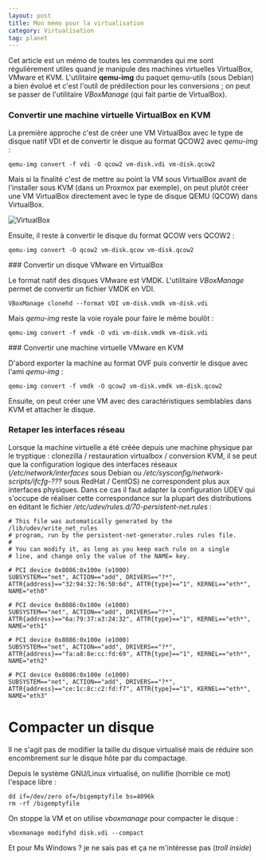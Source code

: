 ```yaml
---
layout: post
title: Mon mémo pour la virtualisation
category: Virtualisation
tag: planet
---
```


Cet article est un mémo de toutes les commandes qui me sont régulièrement
utiles quand je manipule des machines virtuelles VirtualBox, VMware et KVM.<!-- more -->
L'utilitaire **qemu-img** du paquet qemu-utils (sous Debian) a bien évolué et
c'est l'outil de prédilection pour les conversions ; on peut se passer de
l'utilitaire *VBoxManage* (qui fait partie de VirtualBox).

### Convertir une machine virtuelle VirtualBox en KVM

La première approche c'est de créer une VM VirtualBox avec le type de disque
natif VDI et de convertir le disque au format QCOW2 avec *qemu-img* :

    qemu-img convert -f vdi -O qcow2 vm-disk.vdi vm-disk.qcow2

Mais si la finalité c'est de mettre au point la VM sous VirtualBox avant de
l'installer sous KVM (dans un Proxmox par exemple), on peut plutôt créer une VM
VirtualBox directement avec le type de disque QEMU (QCOW) dans VirtualBox.

![VirtualBox](/images/2016/virtualbox-creation.png "VirtualBox")

Ensuite, il reste à convertir le disque du format QCOW vers QCOW2 :

    qemu-img convert -O qcow2 vm-disk.qcow vm-disk.qcow2

### Convertir un disque VMware en VirtualBox

Le format natif des disques VMware est VMDK. L'utilitaire *VBoxManage* permet
de convertir un fichier VMDK en VDI.

    VBoxManage clonehd --format VDI vm-disk.vmdk vm-disk.vdi

Mais *qemu-img* reste la voie royale pour faire le même boulôt :

    qemu-img convert -f vmdk -O vdi vm-disk.vmdk vm-disk.vdi

### Convertir une machine virtuelle VMware en KVM

D'abord exporter la machine au format OVF puis convertir le disque avec l'ami *qemu-img* :

    qemu-img convert -f vmdk -O qcow2 vm-disk.vmdk vm-disk.qcow2

Ensuite, on peut créer une VM avec des caractéristiques semblables dans KVM et
attacher le disque.

### Retaper les interfaces réseau

Lorsque la machine virtuelle a été créée depuis une machine physique par le
tryptique : clonezilla / restauration virtualbox / conversion KVM, il se peut
que la configuration logique des interfaces réseaux (*/etc/network/interfaces*
sous Debian ou */etc/sysconfig/network-scripts/ifcfg-???* sous RedHat / CentOS)
ne correspondent plus aux interfaces physiques. Dans ce cas il faut adapter la
configuration UDEV qui s'occupe de réaliser cette correspondance sur la plupart
des distributions en éditant le fichier
*/etc/udev/rules.d/70-persistent-net.rules* :

    # This file was automatically generated by the /lib/udev/write_net_rules
    # program, run by the persistent-net-generator.rules rules file.
    #
    # You can modify it, as long as you keep each rule on a single
    # line, and change only the value of the NAME= key.

    # PCI device 0x8086:0x100e (e1000)
    SUBSYSTEM=="net", ACTION=="add", DRIVERS=="?*", ATTR{address}=="32:94:32:76:50:6d", ATTR{type}=="1", KERNEL=="eth*", NAME="eth0"

    # PCI device 0x8086:0x100e (e1000)
    SUBSYSTEM=="net", ACTION=="add", DRIVERS=="?*", ATTR{address}=="6a:79:37:a3:24:32", ATTR{type}=="1", KERNEL=="eth*", NAME="eth1"

    # PCI device 0x8086:0x100e (e1000)
    SUBSYSTEM=="net", ACTION=="add", DRIVERS=="?*", ATTR{address}=="fa:a8:8e:cc:fd:69", ATTR{type}=="1", KERNEL=="eth*", NAME="eth2"

    # PCI device 0x8086:0x100e (e1000)
    SUBSYSTEM=="net", ACTION=="add", DRIVERS=="?*", ATTR{address}=="ce:1c:8c:c2:fd:f7", ATTR{type}=="1", KERNEL=="eth*", NAME="eth3"

# Compacter un disque

Il ne s'agit pas de modifier la taille du disque virtualisé mais de réduire son encombrement sur le disque hôte par du compactage.

Depuis le système GNU/Linux virtualisé, on nullifie (horrible ce mot) l'espace libre :

    dd if=/dev/zero of=/bigemptyfile bs=4096k
    rm -rf /bigemptyfile

On stoppe la VM et on utilise *vboxmanage* pour compacter le disque :

    vboxmanage modifyhd disk.vdi --compact

Et pour Ms Windows ? je ne sais pas et ça ne m'intéresse pas (*troll inside*)
